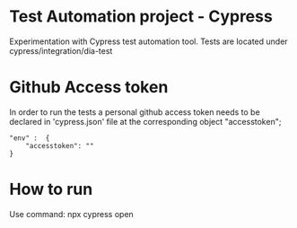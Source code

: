 # Test Automation project - Cypress

  Experimentation with Cypress test automation tool. 
  Tests are located under cypress/integration/dia-test

# Github Access token
  In order to run the tests a personal github access token needs to be declared in 'cypress.json' file at the corresponding object "accesstoken";

    "env" :  {
        "accesstoken": ""
    }

# How to run
Use command:  npx cypress open

